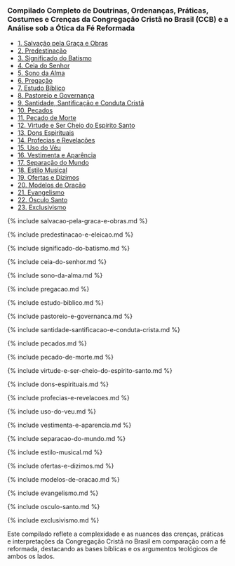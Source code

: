 ### Compilado Completo de Doutrinas, Ordenanças, Práticas, Costumes e Crenças da Congregação Cristã no Brasil (CCB) e a Análise sob a Ótica da Fé Reformada
- [1. Salvação pela Graça e Obras](#salvacao-pela-graca-e-obras)
- [2. Predestinação](#predestinacao-e-eleicao)
- [3. Significado do Batismo](#significado-do-batismo)
- [4. Ceia do Senhor](#ceia-do-senhor)
- [5. Sono da Alma](#sono-da-alma)
- [6. Pregação](#pregacao)
- [7. Estudo Bíblico](#estudo-biblico)
- [8. Pastoreio e Governança](#pastoreio-e-governanca)
- [9. Santidade, Santificação e Conduta Cristã](#santidade-santificacao-e-conduta-crista)
- [10. Pecados](#pecados)
- [11. Pecado de Morte](#pecado-de-morte)
- [12. Virtude e Ser Cheio do Espírito Santo](#virtude-e-ser-cheio-do-espirito-santo)
- [13. Dons Espirituais](#dons-espirituais)
- [14. Profecias e Revelações](#profecias-e-revelacoes)
- [15. Uso do Véu](#uso-do-veu)
- [16. Vestimenta e Aparência](#vestimenta-e-aparencia)
- [17. Separação do Mundo](#separacao-do-mundo)
- [18. Estilo Musical](#estilo-musical)
- [19. Ofertas e Dízimos](#ofertas-e-dizimos)
- [20. Modelos de Oração](#modelos-de-oracao)
- [21. Evangelismo](#evangelismo)
- [22. Ósculo Santo](#osculo-santo)
- [23. Exclusivismo](#exclusivismo)

{% include salvacao-pela-graca-e-obras.md %}

{% include predestinacao-e-eleicao.md %}

{% include significado-do-batismo.md %}

{% include ceia-do-senhor.md %}

{% include sono-da-alma.md %}

{% include pregacao.md %}

{% include estudo-biblico.md %}

{% include pastoreio-e-governanca.md %}

{% include santidade-santificacao-e-conduta-crista.md %}

{% include pecados.md %}

{% include pecado-de-morte.md %}

{% include virtude-e-ser-cheio-do-espirito-santo.md %}

{% include dons-espirituais.md %}

{% include profecias-e-revelacoes.md %}

{% include uso-do-veu.md %}

{% include vestimenta-e-aparencia.md %}

{% include separacao-do-mundo.md %}

{% include estilo-musical.md %}

{% include ofertas-e-dizimos.md %}

{% include modelos-de-oracao.md %}

{% include evangelismo.md %}

{% include osculo-santo.md %}

{% include exclusivismo.md %}

Este compilado reflete a complexidade e as nuances das crenças, práticas e interpretações da Congregação Cristã no Brasil em comparação com a fé reformada, destacando as bases bíblicas e os argumentos teológicos de ambos os lados.